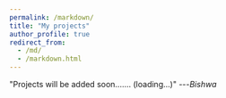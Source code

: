 ```yaml
---
permalink: /markdown/
title: "My projects"
author_profile: true
redirect_from: 
  - /md/
  - /markdown.html
---
```


"Projects will be added soon....... (loading...)" ---<cite>Bishwa</cite>
